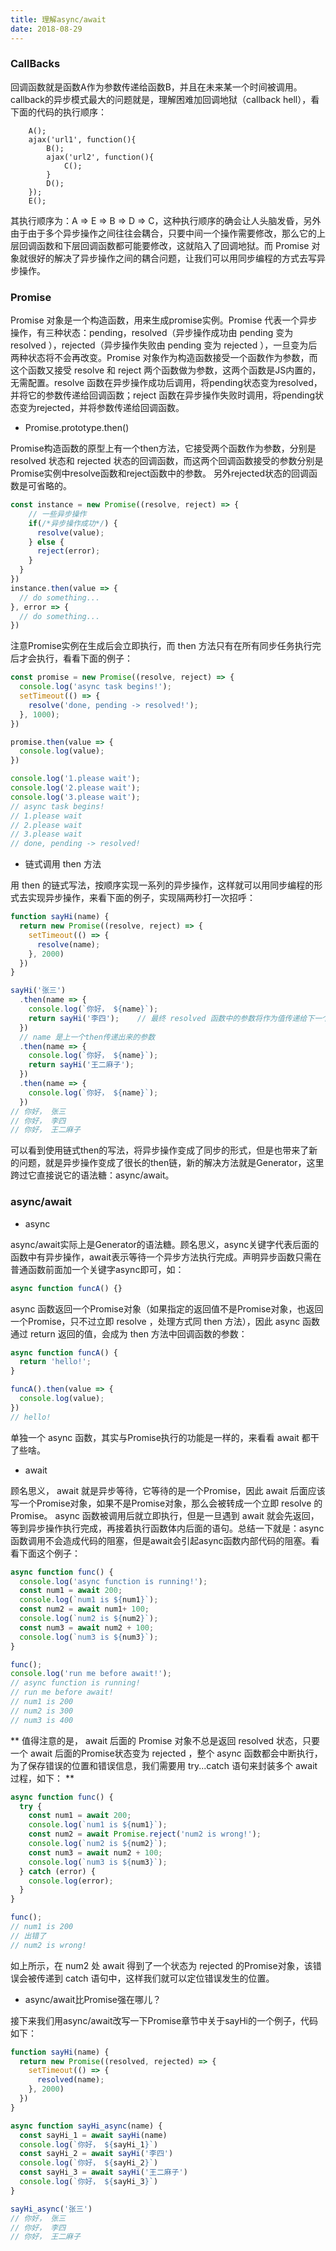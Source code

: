 ```yaml
---
title: 理解async/await
date: 2018-08-29 
---
```


### CallBacks

回调函数就是函数A作为参数传递给函数B，并且在未来某一个时间被调用。callback的异步模式最大的问题就是，理解困难加回调地狱（callback hell），看下面的代码的执行顺序：


        A();
        ajax('url1', function(){
            B();
            ajax('url2', function(){
                C();
            }
            D();
        });
        E();


其执行顺序为：A => E => B => D => C，这种执行顺序的确会让人头脑发昏，另外由于由于多个异步操作之间往往会耦合，只要中间一个操作需要修改，那么它的上层回调函数和下层回调函数都可能要修改，这就陷入了回调地狱。而 Promise 对象就很好的解决了异步操作之间的耦合问题，让我们可以用同步编程的方式去写异步操作。


### Promise

Promise 对象是一个构造函数，用来生成promise实例。Promise 代表一个异步操作，有三种状态：pending，resolved（异步操作成功由 pending 变为 resolved ），rejected（异步操作失败由 pending 变为 rejected ），一旦变为后两种状态将不会再改变。Promise 对象作为构造函数接受一个函数作为参数，而这个函数又接受 resolve 和 reject 两个函数做为参数，这两个函数是JS内置的，无需配置。resolve 函数在异步操作成功后调用，将pending状态变为resolved，并将它的参数传递给回调函数；reject 函数在异步操作失败时调用，将pending状态变为rejected，并将参数传递给回调函数。


- Promise.prototype.then()

Promise构造函数的原型上有一个then方法，它接受两个函数作为参数，分别是 resolved 状态和 rejected 状态的回调函数，而这两个回调函数接受的参数分别是Promise实例中resolve函数和reject函数中的参数。 另外rejected状态的回调函数是可省略的。

```javascript
const instance = new Promise((resolve, reject) => {
    // 一些异步操作
    if(/*异步操作成功*/) {
      resolve(value);
    } else {
      reject(error);
    }
  }
})
instance.then(value => {
  // do something...
}, error => {
  // do something...
})
```

注意Promise实例在生成后会立即执行，而 then 方法只有在所有同步任务执行完后才会执行，看看下面的例子：



```javascript
const promise = new Promise((resolve, reject) => {
  console.log('async task begins!');
  setTimeout(() => {
    resolve('done, pending -> resolved!');
  }, 1000);
})

promise.then(value => {
  console.log(value);
}) 

console.log('1.please wait');
console.log('2.please wait');
console.log('3.please wait');
// async task begins!
// 1.please wait
// 2.please wait
// 3.please wait
// done, pending -> resolved!
```


- 链式调用 then 方法


用 then 的链式写法，按顺序实现一系列的异步操作，这样就可以用同步编程的形式去实现异步操作，来看下面的例子，实现隔两秒打一次招呼：


```javascript
function sayHi(name) {
  return new Promise((resolve, reject) => {
    setTimeout(() => {
      resolve(name);
    }, 2000)
  })
}

sayHi('张三')
  .then(name => {
    console.log(`你好， ${name}`);
    return sayHi('李四');    // 最终 resolved 函数中的参数将作为值传递给下一个then
  })
  // name 是上一个then传递出来的参数
  .then(name => {                
    console.log(`你好， ${name}`);
    return sayHi('王二麻子');
  })
  .then(name => {
    console.log(`你好， ${name}`);
  })
// 你好， 张三
// 你好， 李四
// 你好， 王二麻子
```


可以看到使用链式then的写法，将异步操作变成了同步的形式，但是也带来了新的问题，就是异步操作变成了很长的then链，新的解决方法就是Generator，这里跨过它直接说它的语法糖：async/await。


### async/await

- async

async/await实际上是Generator的语法糖。顾名思义，async关键字代表后面的函数中有异步操作，await表示等待一个异步方法执行完成。声明异步函数只需在普通函数前面加一个关键字async即可，如：

```javascript
async function funcA() {}
```

async 函数返回一个Promise对象（如果指定的返回值不是Promise对象，也返回一个Promise，只不过立即 resolve ，处理方式同 then 方法），因此 async 函数通过 return 返回的值，会成为 then 方法中回调函数的参数：

```javascript
async function funcA() {
  return 'hello!';
}

funcA().then(value => {
  console.log(value);
})
// hello!
```

单独一个 async 函数，其实与Promise执行的功能是一样的，来看看 await 都干了些啥。

- await

顾名思义， await 就是异步等待，它等待的是一个Promise，因此 await 后面应该写一个Promise对象，如果不是Promise对象，那么会被转成一个立即 resolve 的Promise。 async 函数被调用后就立即执行，但是一旦遇到 await 就会先返回，等到异步操作执行完成，再接着执行函数体内后面的语句。总结一下就是：async函数调用不会造成代码的阻塞，但是await会引起async函数内部代码的阻塞。看看下面这个例子：

```javascript
async function func() {
  console.log('async function is running!');
  const num1 = await 200;
  console.log(`num1 is ${num1}`);
  const num2 = await num1+ 100;
  console.log(`num2 is ${num2}`);
  const num3 = await num2 + 100;
  console.log(`num3 is ${num3}`);
}

func();
console.log('run me before await!');
// async function is running!
// run me before await!
// num1 is 200
// num2 is 300
// num3 is 400
```

** 值得注意的是， await 后面的 Promise 对象不总是返回 resolved 状态，只要一个 await 后面的Promise状态变为 rejected ，整个 async 函数都会中断执行，为了保存错误的位置和错误信息，我们需要用 try...catch 语句来封装多个 await 过程，如下： **

```javascript
async function func() {
  try {
    const num1 = await 200;
    console.log(`num1 is ${num1}`);
    const num2 = await Promise.reject('num2 is wrong!');
    console.log(`num2 is ${num2}`);
    const num3 = await num2 + 100;
    console.log(`num3 is ${num3}`);
  } catch (error) {
    console.log(error);
  }
}

func();
// num1 is 200
// 出错了
// num2 is wrong!
```

如上所示，在 num2 处 await 得到了一个状态为 rejected 的Promise对象，该错误会被传递到 catch 语句中，这样我们就可以定位错误发生的位置。

- async/await比Promise强在哪儿？

接下来我们用async/await改写一下Promise章节中关于sayHi的一个例子，代码如下：

```javascript
function sayHi(name) {
  return new Promise((resolved, rejected) => {
    setTimeout(() => {
      resolved(name);
    }, 2000)
  })
}

async function sayHi_async(name) {
  const sayHi_1 = await sayHi(name)
  console.log(`你好， ${sayHi_1}`)
  const sayHi_2 = await sayHi('李四')
  console.log(`你好， ${sayHi_2}`)
  const sayHi_3 = await sayHi('王二麻子')
  console.log(`你好， ${sayHi_3}`)
}

sayHi_async('张三')
// 你好， 张三
// 你好， 李四
// 你好， 王二麻子
```






